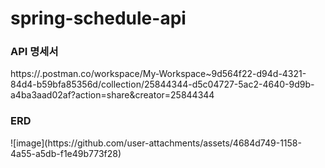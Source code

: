 # spring-schedule-api



<h3>API 명세서 </h3>
https://.postman.co/workspace/My-Workspace~9d564f22-d94d-4321-84d4-b59bfa85356d/collection/25844344-d5c04727-5ac2-4640-9d9b-a4ba3aad02af?action=share&creator=25844344

<h3>ERD</h3>
![image](https://github.com/user-attachments/assets/4684d749-1158-4a55-a5db-f1e49b773f28)
